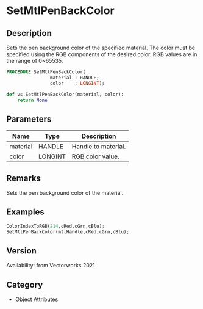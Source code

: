 # SetMtlPenBackColor

## Description
Sets the pen background color of the specified material. The color must be specified using the RGB components of the desired color. RGB values are in the range of 0~65535.

```pascal
PROCEDURE SetMtlPenBackColor(
				material : HANDLE;
				color    : LONGINT);
```

```python
def vs.SetMtlPenBackColor(material, color):
    return None
```

## Parameters
|Name|Type|Description|
|---|---|---|
|material|HANDLE|Handle to material.|
|color|LONGINT|RGB color value.|

## Remarks
Sets the pen background color of the material.

## Examples
```python
ColorIndexToRGB(214,cRed,cGrn,cBlu);
SetMtlPenBackColor(mtlHandle,cRed,cGrn,cBlu);
```

## Version
Availability: from Vectorworks 2021

## Category
* [Object Attributes](../Categories/Object%20Attributes.md)
